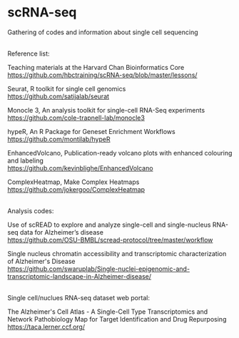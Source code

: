 # scRNA-seq
Gathering of codes and information about single cell sequencing </br></br>


Reference list:

Teaching materials at the Harvard Chan Bioinformatics Core </br>
https://github.com/hbctraining/scRNA-seq/blob/master/lessons/ </br>

Seurat, R toolkit for single cell genomics </br>
https://github.com/satijalab/seurat </br>

Monocle 3, An analysis toolkit for single-cell RNA-Seq experiments </br>
https://github.com/cole-trapnell-lab/monocle3 </br>

hypeR, An R Package for Geneset Enrichment Workflows </br>
https://github.com/montilab/hypeR </br>

EnhancedVolcano, Publication-ready volcano plots with enhanced colouring and labeling </br>
https://github.com/kevinblighe/EnhancedVolcano </br>

ComplexHeatmap, Make Complex Heatmaps </br>
https://github.com/jokergoo/ComplexHeatmap </br></br>


Analysis codes:

Use of scREAD to explore and analyze single-cell and single-nucleus RNA-seq data for Alzheimer’s disease </br>
https://github.com/OSU-BMBL/scread-protocol/tree/master/workflow </br>

Single nucleus chromatin accessibility and transcriptomic characterization of Alzheimer's Disease </br>
https://github.com/swaruplab/Single-nuclei-epigenomic-and-transcriptomic-landscape-in-Alzheimer-disease/ </br></br>



Single cell/nuclues RNA-seq dataset web portal:

The Alzheimer's Cell Atlas - A Single-Cell Type Transcriptomics and Network Pathobiology Map for Target Identification and Drug Repurposing </br>
https://taca.lerner.ccf.org/ </br>



